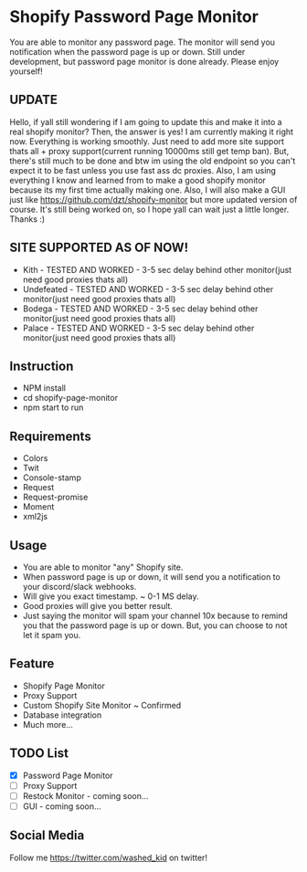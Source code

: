 # Shopify Password Page Monitor

You are able to monitor any password page. The monitor will send you notification when the password page is up or down.
Still under development, but password page monitor is done already. Please enjoy yourself!

## UPDATE

Hello, if yall still wondering if I am going to update this and make it into a real shopify monitor? Then, the answer is yes! I am currently making it right now. Everything is working smoothly. Just need to add more site support thats all + proxy support(current running 10000ms still get temp ban). But, there's still much to be done and btw im using the old endpoint so you can't expect it to be fast unless you use fast ass dc proxies. Also, I am using everything I know and learned from to make a good shopify monitor because its my first time actually making one. Also, I will also make a GUI just like https://github.com/dzt/shopify-monitor but more updated version of course. It's still being worked on, so I hope yall can wait just a little longer. Thanks :)

## SITE SUPPORTED AS OF NOW!

- Kith - TESTED AND WORKED - 3-5 sec delay behind other monitor(just need good proxies thats all)
- Undefeated - TESTED AND WORKED - 3-5 sec delay behind other monitor(just need good proxies thats all)
- Bodega - TESTED AND WORKED - 3-5 sec delay behind other monitor(just need good proxies thats all)
- Palace - TESTED AND WORKED - 3-5 sec delay behind other monitor(just need good proxies thats all)

## Instruction

- NPM install
- cd shopify-page-monitor
- npm start to run

## Requirements

- Colors
- Twit
- Console-stamp
- Request
- Request-promise
- Moment
- xml2js

## Usage

- You are able to monitor "any" Shopify site.
- When password page is up or down, it will send you a notification to your discord/slack webhooks.
- Will give you exact timestamp. ~ 0-1 MS delay.
- Good proxies will give you better result.
- Just saying the monitor will spam your channel 10x because to remind you that the password page is up or down. But, you can choose to not let it spam you.

## Feature

- Shopify Page Monitor
- Proxy Support
- Custom Shopify Site Monitor ~ Confirmed
- Database integration
- Much more...

## TODO List

- [x] Password Page Monitor
- [ ] Proxy Support
- [ ] Restock Monitor - coming soon...
- [ ] GUI - coming soon...

## Social Media

Follow me https://twitter.com/washed_kid on twitter!
